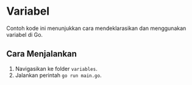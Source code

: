 # Variabel

Contoh kode ini menunjukkan cara mendeklarasikan dan menggunakan variabel di Go.

## Cara Menjalankan

1. Navigasikan ke folder `variables`.
2. Jalankan perintah `go run main.go`.
